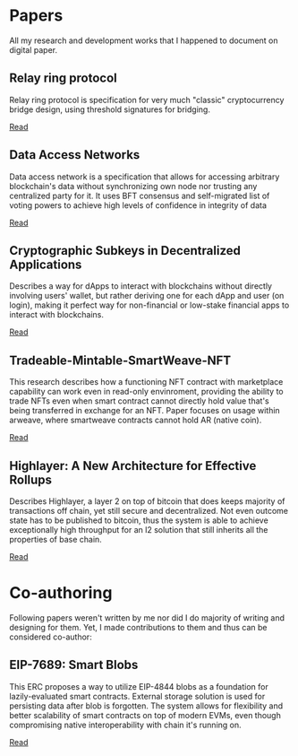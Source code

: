 # Papers
All my research and development works that I happened to document on digital paper.

## Relay ring protocol 
Relay ring protocol is specification for very much "classic" cryptocurrency bridge design, using threshold signatures for bridging.

[Read](./relay-ring-protocol.md)


## Data Access Networks

Data access network is a specification that allows for accessing arbitrary blockchain's data without synchronizing own node nor trusting any centralized party for it.
It uses BFT consensus and self-migrated list of voting powers to achieve high levels of confidence in integrity of data

[Read](./data-access-networks.md)

## Cryptographic Subkeys in Decentralized Applications

Describes a way for dApps to interact with blockchains without directly involving users' wallet, but rather deriving one for each dApp and user (on login), making it perfect way for non-financial or low-stake financial apps to interact with blockchains.

[Read](./subaccounts.md)

## Tradeable-Mintable-SmartWeave-NFT

This research describes how a functioning NFT contract with marketplace capability can work even in read-only envinroment, providing the ability to trade NFTs even when smart contract cannot directly hold value that's being transferred in exchange for an NFT.
Paper focuses on usage within arweave, where smartweave contracts cannot hold AR (native coin).

[Read](https://ucfobtm3o5iblpls37lmzbktytxjoo24guajfciszltxbetweaba.arweave.net/oIrgzZt3UBW9ct_WzIVTxO6XO1w1AJKJEsrncJJ2IAI)

## Highlayer: A New Architecture for Effective Rollups

Describes Highlayer, a layer 2 on top of bitcoin that does keeps majority of transactions off chain, yet still secure and decentralized. Not even outcome state has to be published to bitcoin, thus the system is able to achieve exceptionally high throughput for an l2 solution that still inherits all the properties of base chain.

[Read](https://highlayer.io/litepaper.pdf)



# Co-authoring

Following papers weren't written by me nor did I do majority of writing and designing for them. Yet, I made contributions to them and thus can be considered co-author:

## EIP-7689: Smart Blobs

This ERC proposes a way to utilize EIP-4844 blobs as a foundation for lazily-evaluated smart contracts. External storage solution is used for persisting data after blob is forgotten.
The system allows for flexibility and better scalability of smart contracts on top of modern EVMs, even though compromising native interoperability with chain it's running on.

[Read](https://ethereum-magicians.org/t/erc-7689-smart-blobs/19672)
